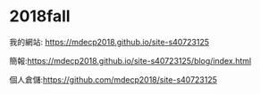 # 2018fall

我的網站: https://mdecp2018.github.io/site-s40723125

簡報:https://mdecp2018.github.io/site-s40723125/blog/index.html

個人倉儲:https://github.com/mdecp2018/site-s40723125
